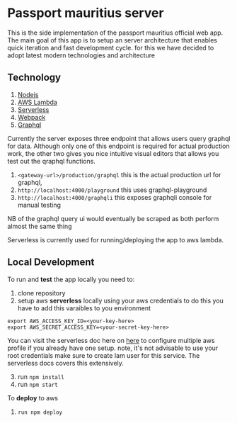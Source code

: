 # Passport mauritius server
This is the side implementation of the passport mauritius official web app. The main goal of this app is to setup an server architecture that enables quick iteration and fast development cycle. for this  we have decided to adopt latest modern technologies and architecture

## Technology
1. [Nodejs](https://nodejs.org/en/)
2. [AWS Lambda](https://aws.amazon.com/lambda/)
3. [Serverless](https://serverless.com/)
4. [Webpack](https://webpack.js.org/)
5. [Graphql](https://graphql.org/)

Currently the server exposes three endpoint that allows users query graphql for data. Although only one of this endpoint is required for actual
production work, the other two gives you nice intuitive visual editors that allows you test out the qraphql functions. 
1. ``<gateway-url>/production/graphql`` this is the actual production url for graphql,
2. ``http://localhost:4000/playground`` this uses graphql-playground
3. ``http://localhost:4000/graphqli`` this exposes graphqli console for manual testing

NB of the graphql query ui would eventually be scraped as both perform almost the same thing

Serverless is currently used for running/deploying the app to aws lambda. 

## Local Development
To run and **test** the app locally you need to:
1. clone repository 
2. setup aws **serverless** locally using your aws credentials to do this you have to add this varaibles to you environment

```
export AWS_ACCESS_KEY_ID=<your-key-here>
export AWS_SECRET_ACCESS_KEY=<your-secret-key-here>
```
You can visit the serverless doc here on [here](https://serverless.com/framework/docs/providers/aws/guide/credentials/) to configure multiple aws profile if you already have one setup.
note, it's not advisable to use your root credentials make sure to create Iam user for this service. The serverless docs covers this
extensively.

3. run ``npm install``
4. run ``npm start``

To **deploy** to aws 
1. ``run npm deploy``